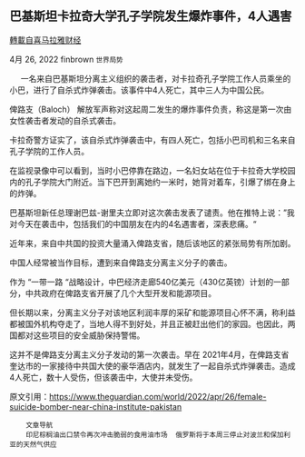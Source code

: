 
## 巴基斯坦卡拉奇大学孔子学院发生爆炸事件，4人遇害
[轉載自喜马拉雅财经](https://himoney.press/four-killed-by-female-suicide-bomber-near-china-institute-in-pakistan/)

4月 26, 2022 finbrown `世界局势` 

&nbsp;&nbsp;&nbsp;&nbsp;
一名来自巴基斯坦分离主义组织的袭击者，对卡拉奇孔子学院工作人员乘坐的小巴，进行了自杀式炸弹袭击。该事件中4人死亡，其中三人为中国公民。



俾路支（Baloch） 解放军声称对这起周二发生的爆炸事件负责，称这是第一次由女性袭击者发动的自杀式袭击。



卡拉奇警方证实了，该自杀式炸弹袭击中，有四人死亡，包括小巴司机和三名来自孔子学院的工作人员。



在监视录像中可以看到，当时小巴停靠在路边，一名妇女站在位于卡拉奇大学校园内的孔子学院大门附近。当下巴开到离她约一米时，她背对着车，引爆了绑在身上的炸弹。



巴基斯坦新任总理谢巴兹-谢里夫立即对这次袭击发表了谴责。他在推特上说：&#8221;我对今天在袭击中，包括我们的中国朋友在内的4名遇害者，深表悲痛。“







近年来，来自中共国的投资大量涌入俾路支省，随后该地区的紧张局势有所加剧。



中国人经常被当作目标，遭到来自俾路支分离主义分子的袭击。



作为 &#8220;一带一路 &#8220;战略设计，中巴经济走廊540亿美元（430亿英镑）计划的一部分，中共政府在俾路支省开展了几个大型开发和能源项目。



但长期以来，分离主义分子对该地区利润丰厚的采矿和能源项目心怀不满，称利益都被国外机构夺走了，当地人得不到好处，并且正被赶出他们的家园。也因此，两国都对这些项目的安全威胁保持警惕。



这并不是俾路支分离主义分子发动的第一次袭击。早在 2021年4月，在俾路支省奎达市的一家接待中共国大使的豪华酒店内，就发生了一起自杀式炸弹袭击。造成4人死亡，数十人受伤，但该袭击中，大使并未受伤。







原文引用：https://www.theguardian.com/world/2022/apr/26/female-suicide-bomber-near-china-institute-pakistan
                                                     
                     
                          
                           
                              
                                
                            
            
                              
                                
            
                              
                                


                              
                                

                                  
                          
                    

                
                
	
		文章导航
		印尼棕榈油出口禁令再次冲击脆弱的食用油市场  俄罗斯将于本周三停止对波兰和保加利亚的天然气供应

